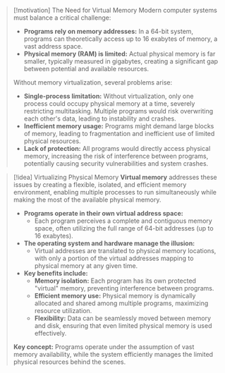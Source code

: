 > [!motivation] The Need for Virtual Memory
> Modern computer systems must balance a critical challenge:
> - **Programs rely on memory addresses:** In a 64-bit system, programs can theoretically access up to 16 exabytes of memory, a vast address space.
> - **Physical memory (RAM) is limited:** Actual physical memory is far smaller, typically measured in gigabytes, creating a significant gap between potential and available resources.
>
> Without memory virtualization, several problems arise:
> - **Single-process limitation:** Without virtualization, only one process could occupy physical memory at a time, severely restricting multitasking. Multiple programs would risk overwriting each other's data, leading to instability and crashes.
> - **Inefficient memory usage:** Programs might demand large blocks of memory, leading to fragmentation and inefficient use of limited physical resources.
> - **Lack of protection:** All programs would directly access physical memory, increasing the risk of interference between programs, potentially causing security vulnerabilities and system crashes.
>


> [!idea] Virtualizing Physical Memory
> **Virtual memory** addresses these issues by creating a flexible, isolated, and efficient memory environment, enabling multiple processes to run simultaneously while making the most of the available physical memory.
> 
> - **Programs operate in their own virtual address space:**
>   - Each program perceives a complete and contiguous memory space, often utilizing the full range of 64-bit addresses (up to 16 exabytes).
> - **The operating system and hardware manage the illusion:**
>   - Virtual addresses are translated to physical memory locations, with only a portion of the virtual addresses mapping to physical memory at any given time.
> - **Key benefits include:**
>   - **Memory isolation:** Each program has its own protected "virtual" memory, preventing interference between programs.
>   - **Efficient memory use:** Physical memory is dynamically allocated and shared among multiple programs, maximizing resource utilization.
>   - **Flexibility:** Data can be seamlessly moved between memory and disk, ensuring that even limited physical memory is used effectively.
>
> **Key concept:** Programs operate under the assumption of vast memory availability, while the system efficiently manages the limited physical resources behind the scenes.

